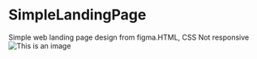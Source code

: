 # SimpleLandingPage
Simple web landing page design from figma.HTML, CSS Not responsive
![This is an image](https://prntscr.com/23afs7d)
